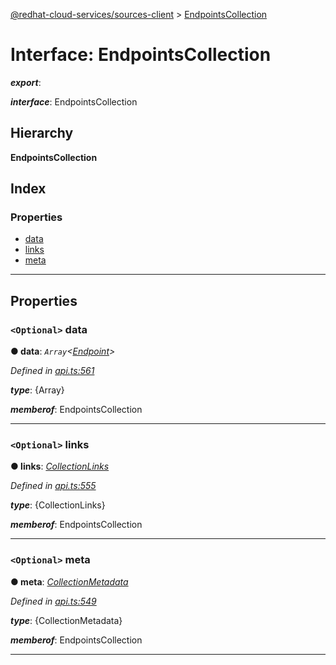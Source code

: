 [@redhat-cloud-services/sources-client](../README.md) > [EndpointsCollection](../interfaces/endpointscollection.md)

# Interface: EndpointsCollection

*__export__*: 

*__interface__*: EndpointsCollection

## Hierarchy

**EndpointsCollection**

## Index

### Properties

* [data](endpointscollection.md#data)
* [links](endpointscollection.md#links)
* [meta](endpointscollection.md#meta)

---

## Properties

<a id="data"></a>

### `<Optional>` data

**● data**: *`Array`<[Endpoint](endpoint.md)>*

*Defined in [api.ts:561](https://github.com/karelhala/javascript-clients/blob/master/packages/sources/api.ts#L561)*

*__type__*: {Array}

*__memberof__*: EndpointsCollection

___
<a id="links"></a>

### `<Optional>` links

**● links**: *[CollectionLinks](collectionlinks.md)*

*Defined in [api.ts:555](https://github.com/karelhala/javascript-clients/blob/master/packages/sources/api.ts#L555)*

*__type__*: {CollectionLinks}

*__memberof__*: EndpointsCollection

___
<a id="meta"></a>

### `<Optional>` meta

**● meta**: *[CollectionMetadata](collectionmetadata.md)*

*Defined in [api.ts:549](https://github.com/karelhala/javascript-clients/blob/master/packages/sources/api.ts#L549)*

*__type__*: {CollectionMetadata}

*__memberof__*: EndpointsCollection

___

